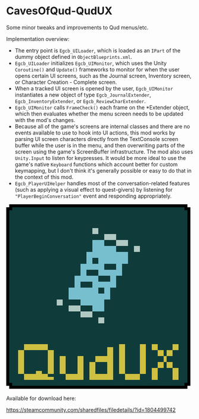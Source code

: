 # CavesOfQud-QudUX
Some minor tweaks and improvements to Qud menus/etc.

Implementation overview:
* The entry point is `Egcb_UILoader`, which is loaded as an `IPart` of the dummy object defined in `ObjectBlueprints.xml`.
* `Egcb_UILoader` initializes `Egcb_UIMonitor`, which uses the Unity `Coroutine()` and `Update()` frameworks to monitor for when the user opens certain UI screens, such as the Journal screen, Inventory screen, or Character Creation - Complete screen.
* When a tracked UI screen is opened by the user, `Egcb_UIMonitor` instantiates a new object of type `Egcb_JournalExtender`, `Egcb_InventoryExtender`, or `Egcb_ReviewCharExtender`.
* `Egcb_UIMonitor` calls `FrameCheck()` each frame on the \*Extender object, which then evaluates whether the menu screen needs to be updated with the mod's changes.
* Because all of the game's screens are internal classes and there are no events available to use to hook into UI actions, this mod works by parsing UI screen characters directly from the TextConsole screen buffer while the user is in the menu, and then overwriting parts of the screen using the game's ScreenBuffer infrastructure. The mod also uses `Unity.Input` to listen for keypresses. It would be more ideal to use the game's native `Keyboard` functions which account better for custom keymapping, but I don't think it's generally possible or easy to do that in the context of this mod.
* `Egcb_PlayerUIHelper` handles most of the conversation-related features (such as applying a visual effect to quest-givers) by listening for `"PlayerBeginConversation"` event and responding appropriately.

![cover image](QudUX_Cover.png)

Available for download here:

https://steamcommunity.com/sharedfiles/filedetails/?id=1804499742
